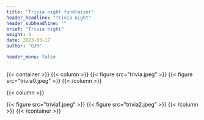 ```yaml
---
title: "Trivia night fundraiser"
header_headline: "Trivia night"
header_subheadline: ""
brief: "Trivia night"
weight: 4 
date: 2023-03-17
author: "GJR"  

header_menu: false
---  
```


{{< container >}}
{{< column >}}
{{< figure src="trivia.jpeg"   >}}
{{< figure src="trivia0.jpeg"   >}}
{{< /column >}}

{{< column >}}

{{< figure src="trivia1.jpeg"   >}}
{{< figure src="trivia2.jpeg"   >}}
{{< /column >}}
{{< /container >}}
  